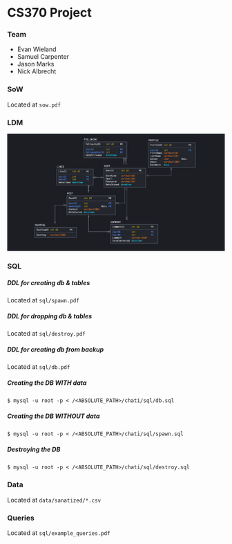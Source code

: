 # CS370 Project

### Team
* Evan Wieland
* Samuel Carpenter
* Jason Marks
* Nick Albrecht

### SoW
Located at `sow.pdf`

### LDM
![ERD](LDM.png)

### SQL
##### DDL for creating db & tables
Located at `sql/spawn.pdf`

##### DDL for dropping db & tables
Located at `sql/destroy.pdf`

##### DDL for creating db from backup
Located at `sql/db.pdf`

##### Creating the DB WITH data
`$ mysql -u root -p < /<ABSOLUTE_PATH>/chati/sql/db.sql`

##### Creating the DB WITHOUT data
`$ mysql -u root -p < /<ABSOLUTE_PATH>/chati/sql/spawn.sql`

##### Destroying the DB
`$ mysql -u root -p < /<ABSOLUTE_PATH>/chati/sql/destroy.sql`

### Data
Located at `data/sanatized/*.csv`

### Queries
Located at `sql/example_queries.pdf`